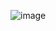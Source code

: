 ![image](https://user-images.githubusercontent.com/48695490/228852047-114fc1b8-ebff-4654-b4e7-04ec57c1957b.png)

